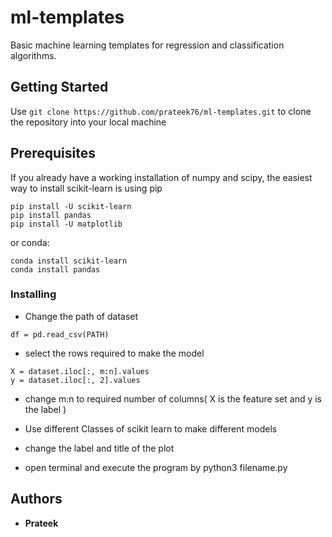 # ml-templates

Basic machine learning templates for regression and classification algorithms.  

## Getting Started
Use ```git clone https://github.com/prateek76/ml-templates.git``` to clone the repository into your local machine

## Prerequisites
If you already have a working installation of numpy and scipy, the easiest way to install scikit-learn is using pip

```
pip install -U scikit-learn
pip install pandas
pip install -U matplotlib
```
or conda:

```
conda install scikit-learn
conda install pandas
```

### Installing
* Change the path of dataset
```
df = pd.read_csv(PATH)

```
* select the rows required to make the model
```
X = dataset.iloc[:, m:n].values
y = dataset.iloc[:, 2].values
```
* change m:n to required number of columns( X is the feature set and y is the label )

* Use different Classes of scikit learn to make different models  
* change the label and title of the plot
* open terminal and execute the program by python3 filename.py

## Authors

* **Prateek** 
